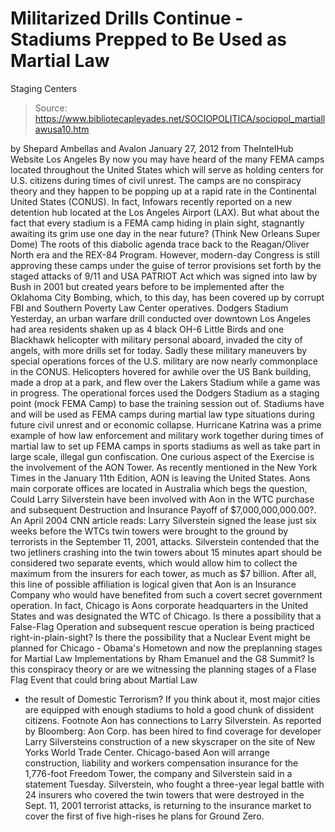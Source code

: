 # Militarized Drills Continue - Stadiums Prepped to Be Used as Martial Law 
Staging Centers

> Source: https://www.bibliotecapleyades.net/SOCIOPOLITICA/sociopol_martiallawusa10.htm

by Shepard Ambellas and Avalon
January 27, 2012
from
TheIntelHub Website
Los Angeles
By now you may have heard of the many
FEMA camps
located throughout the United States which will serve as holding centers for
U.S. citizens during times of civil unrest.
The camps are no conspiracy theory and they happen to be popping up at a
rapid rate in the Continental United States (CONUS). In fact, Infowars
recently reported on
a new detention hub located at the Los Angeles Airport
(LAX).
But what about the fact that every stadium is a FEMA camp hiding in plain
sight, stagnantly awaiting its grim use one day in the near future? (Think
New Orleans Super Dome)
The roots of this diabolic agenda trace back to the Reagan/Oliver North era
and the
REX-84 Program.
However, modern-day Congress is still approving these camps under the guise
of terror provisions set forth by the staged attacks of 9/11 and USA PATRIOT
Act which was signed into law by Bush in 2001 but created years before to be
implemented after the Oklahoma City Bombing, which, to this day, has been
covered up by corrupt FBI and Southern Poverty Law Center operatives.
Dodgers Stadium
Yesterday, an urban warfare drill conducted over
downtown Los Angeles had area residents shaken up as 4 black OH-6 Little
Birds and one Blackhawk helicopter with military personal aboard, invaded
the city of angels, with more drills set for today.
Sadly these military maneuvers by special operations forces of the U.S.
military are now nearly commonplace in the CONUS.
Helicopters hovered for awhile over the US Bank building, made a drop at a
park, and flew over the Lakers Stadium while a game was in progress.
The operational forces used the Dodgers Stadium as a staging point (mock
FEMA Camp) to base the training session out of.
Stadiums have and will be used as FEMA camps during martial law type
situations during future civil unrest and or economic collapse.
Hurricane Katrina was a prime example of how law enforcement and military
work together during times of martial law to set up FEMA camps in sports
stadiums as well as take part in large scale, illegal gun confiscation.
One curious aspect of the Exercise is the involvement of the AON Tower. As
recently mentioned in the New York Times in the January 11th Edition, AON is
leaving the United States.
Aons main corporate offices are located in Australia which begs the
question,
Could Larry Silverstein have been
involved with Aon in the WTC
purchase and subsequent Destruction and Insurance Payoff of
$7,000,000,000.00?.
An April 2004 CNN article
reads:
Larry Silverstein signed the lease just six
weeks before the WTCs twin towers were brought to the ground by
terrorists in the September 11, 2001, attacks.
Silverstein contended that the two jetliners crashing into the twin
towers about 15 minutes apart should be considered two separate events,
which would allow him to collect the maximum from the insurers for each
tower, as much as $7 billion.
After all, this line of possible affiliation is
logical given that
Aon is an Insurance Company who would have benefited from
such a covert secret government operation.
In fact, Chicago is Aons corporate headquarters in the United States and
was designated the WTC of Chicago. Is there a possibility that a False-Flag
Operation and subsequent rescue operation is being practiced
right-in-plain-sight?
Is there the possibility that a Nuclear Event might be planned for Chicago -
Obama's Hometown and now the preplanning stages for Martial Law
Implementations by Rham Emanuel and the G8 Summit?
Is this conspiracy theory or are we witnessing the planning stages of a
Flase Flag Event that could bring about Martial Law
- the result of Domestic
Terrorism?
If you think about it, most major cities are
equipped with enough stadiums to hold a good chunk of dissident citizens.
Footnote
Aon has connections to Larry Silverstein.
As
reported by Bloomberg:
Aon Corp. has been hired to find coverage for developer Larry Silversteins
construction of a new skyscraper on the site of New Yorks World Trade
Center.
Chicago-based Aon will arrange construction, liability and workers
compensation insurance for the 1,776-foot Freedom Tower, the company and
Silverstein said in a statement Tuesday.
Silverstein, who fought a
three-year legal battle with 24 insurers who covered the twin towers that
were destroyed in the Sept. 11, 2001 terrorist attacks, is returning to the
insurance market to cover the first of five high-rises he plans for Ground
Zero.
